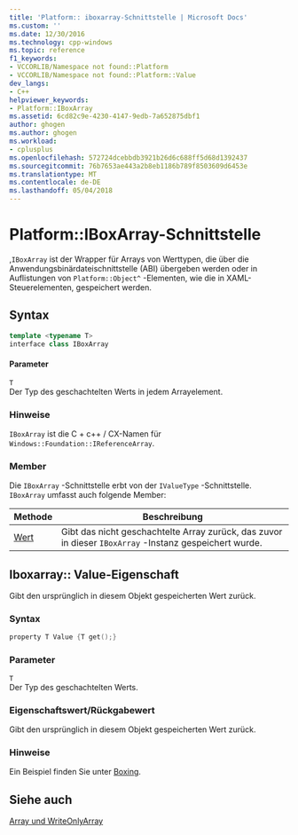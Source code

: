 ```yaml
---
title: 'Platform:: iboxarray-Schnittstelle | Microsoft Docs'
ms.custom: ''
ms.date: 12/30/2016
ms.technology: cpp-windows
ms.topic: reference
f1_keywords:
- VCCORLIB/Namespace not found::Platform
- VCCORLIB/Namespace not found::Platform::Value
dev_langs:
- C++
helpviewer_keywords:
- Platform::IBoxArray
ms.assetid: 6cd82c9e-4230-4147-9edb-7a652875dbf1
author: ghogen
ms.author: ghogen
ms.workload:
- cplusplus
ms.openlocfilehash: 572724dcebbdb3921b26d6c688ff5d68d1392437
ms.sourcegitcommit: 76b7653ae443a2b8eb1186b789f8503609d6453e
ms.translationtype: MT
ms.contentlocale: de-DE
ms.lasthandoff: 05/04/2018
---
```

# <a name="platformiboxarray-interface"></a>Platform::IBoxArray-Schnittstelle
,`IBoxArray` ist der Wrapper für Arrays von Werttypen, die über die Anwendungsbinärdateischnittstelle (ABI) übergeben werden oder in Auflistungen von `Platform::Object^` -Elementen, wie die in XAML-Steuerelementen, gespeichert werden.  
  
## <a name="syntax"></a>Syntax  
  
```cpp  
template <typename T>  
interface class IBoxArray  
```  
  
#### <a name="parameters"></a>Parameter  
 `T`  
 Der Typ des geschachtelten Werts in jedem Arrayelement.  
  
### <a name="remarks"></a>Hinweise  
 `IBoxArray` ist die C + c++ / CX-Namen für `Windows::Foundation::IReferenceArray`.  
  
### <a name="members"></a>Member  
 Die `IBoxArray` -Schnittstelle erbt von der `IValueType` -Schnittstelle. `IBoxArray` umfasst auch folgende Member:  
  
|Methode|Beschreibung|  
|------------|-----------------|  
|[Wert](#value)|Gibt das nicht geschachtelte Array zurück, das zuvor in dieser `IBoxArray` -Instanz gespeichert wurde.|  

## <a name="value"></a> Iboxarray:: Value-Eigenschaft
Gibt den ursprünglich in diesem Objekt gespeicherten Wert zurück.  
  
### <a name="syntax"></a>Syntax  
  
```cpp  
property T Value {T get();}  
```  
  
### <a name="parameters"></a>Parameter  
 `T`  
 Der Typ des geschachtelten Werts.  
  
### <a name="property-valuereturn-value"></a>Eigenschaftswert/Rückgabewert  
 Gibt den ursprünglich in diesem Objekt gespeicherten Wert zurück.  
  
### <a name="remarks"></a>Hinweise  
 Ein Beispiel finden Sie unter [Boxing](../cppcx/boxing-c-cx.md).  
  
  
## <a name="see-also"></a>Siehe auch  
 [Array und WriteOnlyArray](../cppcx/array-and-writeonlyarray-c-cx.md)